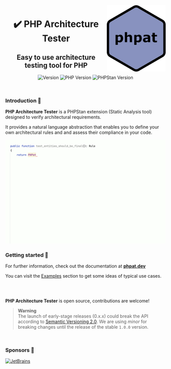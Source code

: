 <img width="185px" src="https://raw.githubusercontent.com/carlosas/phpat/master/.github/logo-small.png" alt="PHP Architecture Tester" align="right">
<h1 align="center">✔️ PHP Architecture Tester</h1>
<h2 align="center">Easy to use architecture testing tool for PHP</h2>
<p align="center">
	<a><img src="https://img.shields.io/packagist/v/phpat/phpat?label=last%20version&style=for-the-badge" alt="Version"></a>
	<a><img src="https://img.shields.io/packagist/php-v/phpat/phpat?style=for-the-badge" alt="PHP Version"></a>
	<a><img src="https://img.shields.io/badge/phpstan-%5E2.1-blue?style=for-the-badge" alt="PHPStan Version"></a>
</p>

<br />

### Introduction 📜

**PHP Architecture Tester** is a PHPStan extension (Static Analysis tool) designed to verify architectural requirements.

It provides a natural language abstraction that enables you to define your own architectural rules and and assess their compliance in your code.

<p align="center">
    <img width="700px" src="https://raw.githubusercontent.com/carlosas/phpat/master/docs/assets/example.gif" alt="Example">
</p>

### Getting started 🚀

For further information, check out the documentation at **[phpat.dev](https://phpat.dev)**

You can visit the [Examples](docs/examples.md) section to get some ideas of typical use cases.

<h2></h2>

<br />

**PHP Architecture Tester** is open source, contributions are welcome!

> **Warning**<br />
> The launch of early-stage releases (0.x.x) could break the API according to [Semantic Versioning 2.0](https://semver.org/).
> We are using *minor* for breaking changes until the release of the stable `1.0.0` version.

<br />

### Sponsors 💙

[![JetBrains](https://resources.jetbrains.com/storage/products/company/brand/logos/jetbrains.svg)](https://jb.gg/OpenSourceSupport)

